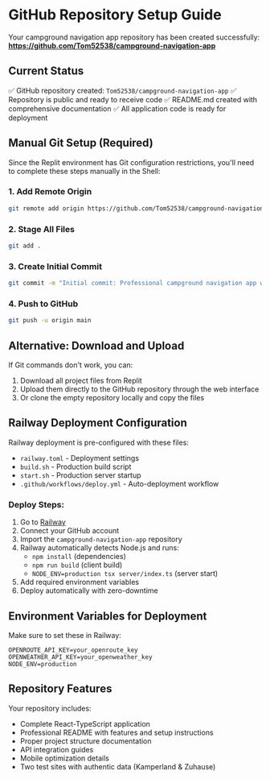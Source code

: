 # GitHub Repository Setup Guide

Your campground navigation app repository has been created successfully:
**https://github.com/Tom52538/campground-navigation-app**

## Current Status

✅ GitHub repository created: `Tom52538/campground-navigation-app`
✅ Repository is public and ready to receive code
✅ README.md created with comprehensive documentation
✅ All application code is ready for deployment

## Manual Git Setup (Required)

Since the Replit environment has Git configuration restrictions, you'll need to complete these steps manually in the Shell:

### 1. Add Remote Origin
```bash
git remote add origin https://github.com/Tom52538/campground-navigation-app.git
```

### 2. Stage All Files
```bash
git add .
```

### 3. Create Initial Commit
```bash
git commit -m "Initial commit: Professional campground navigation app with React-TypeScript"
```

### 4. Push to GitHub
```bash
git push -u origin main
```

## Alternative: Download and Upload

If Git commands don't work, you can:

1. Download all project files from Replit
2. Upload them directly to the GitHub repository through the web interface
3. Or clone the empty repository locally and copy the files

## Railway Deployment Configuration

Railway deployment is pre-configured with these files:
- `railway.toml` - Deployment settings
- `build.sh` - Production build script  
- `start.sh` - Production server startup
- `.github/workflows/deploy.yml` - Auto-deployment workflow

### Deploy Steps:

1. Go to [Railway](https://railway.app)
2. Connect your GitHub account
3. Import the `campground-navigation-app` repository
4. Railway automatically detects Node.js and runs:
   - `npm install` (dependencies)
   - `npm run build` (client build)
   - `NODE_ENV=production tsx server/index.ts` (server start)
5. Add required environment variables
6. Deploy automatically with zero-downtime

## Environment Variables for Deployment

Make sure to set these in Railway:
```
OPENROUTE_API_KEY=your_openroute_key
OPENWEATHER_API_KEY=your_openweather_key
NODE_ENV=production
```

## Repository Features

Your repository includes:
- Complete React-TypeScript application
- Professional README with features and setup instructions
- Proper project structure documentation
- API integration guides
- Mobile optimization details
- Two test sites with authentic data (Kamperland & Zuhause)